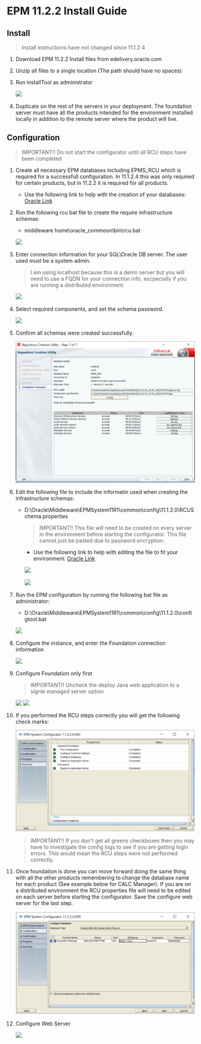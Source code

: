 # EPM 11.2.2 Install Guide

## Install

> Install instructions have not changed since 11.1.2.4

1. Download EPM 11.2.2 Install files from edelivery.oracle.com
2. Unzip all files to a single location (The path should have no spaces)
3. Run installTool as administrator
   
   ![](./assets/images/demoInstall.gif)

4. Duplicate on the rest of the servers in your deployment. The foundation server must have all the products intended for the environment installed locally in addition to the remote server where the product will live.

## Configuration

> IMPORTANT!! Do not start the configurator until all RCU steps have been completed

1. Create all necessary EPM databases including EPMS_RCU which is required for a successfull configuration. In 11.1.2.4 this was only required for certain products, but in 11.2.2 it is required for all products.

     * Use the following link to help with the creation of your databases: [Oracle Link](https://docs.oracle.com/en/applications/enterprise-performance-management/11.2/hitis/microsoft_sql_server_database_creation_requirements.html)
2. Run the following rcu bat file to create the require infrastructure schemas:
    * middleware home\oracle_commoon\bin\rcu.bat

    ![](./assets/images/rcuRun.gif)
3. Enter connection information for your SQL\Oracle DB server. The user used must be a system admin.

    > I am using localhost because this is a demo server but you will need to use a FQDN for your connection info, escpecially if you are running a distributed environment.
   
    ![](./assets/images/rcuConnection.gif)

4. Select required components, and set the schema password.

    ![](./assets/images/rcuComponents.gif)

5. Confirm all schemas were created successfully.

    ![](./assets/images/rcuSuccess.png)

6. Edit the following file to include the informatin used when creating the infrastructure schemas:
    * D:\Oracle\Middleware\EPMSystem11R1\common\config\11.1.2.0\RCUSchema.properties

      > IMPORTANT!! This file will need to be created on every server in the environment before starting the configurator. This file cannot just be pasted due to password encryption.

      * Use the following link to help with editing the file to fit your environment: [Oracle Link](https://docs.oracle.com/en/applications/enterprise-performance-management/11.2/hitis/updating_rcu_properties_100x6cc886df.html)
  
      ![](./assets/images/rcuProperty.gif)

      ![](./assets/images/rcuPropertyEdit.gif)

7. Run the EPM configuration by running the following bat file as administrator:
      * D:\Oracle\Middleware\EPMSystem11R1\common\config\11.1.2.0\configtool.bat

      ![](./assets/images/configRun.gif)

8. Configure the instance, and enter the Foundation connection information

      ![](./assets/images/configConnection.gif)

9. Configure Foundation only first

    > IMPORTANT!! Uncheck the deploy Java web application to a signle managed server option

    ![](./assets/images/configFND.gif)
    ![](./assets/images/configFND2.gif)

10. If you performed the RCU steps correctly you will get the following check marks:
    
    ![](./assets/images/fndConfigSuccess.png)

    > IMPORTANT!! If you don't get all greens checkboxes then you may have to investigate the config logs to see if you are getting login errors. This would mean the RCU steps were not performed correctly.
11. Once foundation is done you can move forward doing the same thing with all the other products remembering to change the database name for each product (See example below for CALC Manager). If you are on a distributed environment the RCU properties file will need to be edited on each server before starting the configurator. Save the configure web server for the last step.
    
    ![](./assets/images/configDBNameChange.png)

12. Configure Web Server

    ![](./assets/images/configFND2.gif)